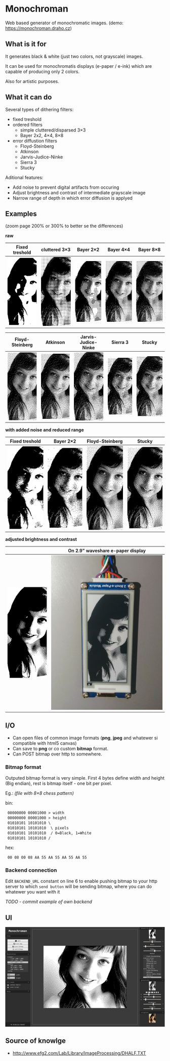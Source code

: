 # Monochroman

Web based generator of monochromatic images.
(demo: https://monochroman.draho.cz)

## What is it for
It generates black & white (just two colors, not grayscale) images.

It can be used for monochromatis displays (e-paper / e-ink) which are capable of producing only 2 colors.

Also for artistic purposes.

## What it can do
Several types of dithering filters:
 - fixed treshold
 - ordered filters
    - simple cluttered/disparsed 3×3
    - Bayer 2x2, 4×4, 8×8
 - error diffustion filters
    - Floyd-Steinberg
    - Atkinson 
    - Jarvis-Judice-Ninke
    - Sierra 3
    - Stucky
  
Aditional features:
 - Add noise to prevent digital artifacts from occuring
 - Adjust brightness and contrast of intermediate grayscale image
 - Narrow range of depth in which error diffusion is applyed

## Examples
(zoom page 200% or 300% to better se the differences)

**raw**

| Fixed treshold     | cluttered 3×3      | Bayer 2×2          | Bayer 4×4          | Bayer 8×8          |
|--------------------|--------------------|--------------------|--------------------|--------------------|
| ![img](ex/0.-.png) | ![img](ex/0.0.png) | ![img](ex/0.1.png) | ![img](ex/0.2.png) | ![img](ex/0.3.png) |

| Floyd-Steinberg    | Atkinson           | Jarvis-Judice-Ninke | Sierra 3          | Stucky             |
|--------------------|--------------------|--------------------|--------------------|--------------------|
| ![img](ex/0.4.png) | ![img](ex/0.5.png) | ![img](ex/0.6.png) | ![img](ex/0.7.png) | ![img](ex/0.8.png) |

**with added noise and reduced range**

| Fixed treshold     | Bayer 2×2          | Floyd-Steinberg    | Stucky             |
|--------------------|--------------------|--------------------|--------------------|
| ![img](ex/1.-.png) | ![img](ex/1.1.png) | ![img](ex/1.4.png) | ![img](ex/1.8.png) |

**adjusted brightness and contrast**

|                    | On 2.9" waveshare e-paper display |
|--------------------|--------------------|
| ![img](ex/x.8.png) | <img src="ex/epd.jpg" width="360px" /> |


## I/O

- Can open files of common image formats (**png**, **jpeg** and whatewer si compatible with html5 canvas)
- Can save to **png** or co custom **bitmap** format.
- Can POST bitmap over http to somewhere.

### Bitmap format

Outputed bitmap format is very simple. First 4 bytes define width and height (Big endian), rest is bitmap itself - one bit per pixel.

Eg.: *(file with 8×8 chess pattern)* 

bin:
```
 00000000 00001000 > width
 00000000 00001000 > height
 01010101 10101010 \
 01010101 10101010  \ pixels 
 01010101 10101010  / 0=Black, 1=White
 01010101 10101010 / 
```
hex:
```
 00 08 00 08 AA 55 AA 55 AA 55 AA 55
```

### Backend connection
Edit `BACKEND_URL` constant on line 6 to enable pushing bitmap to your http server to which `send button` will be sending bitmap, where you can do whatewer you want with it

*TODO - commit example of own backend*

## UI
![img](ex/monochroman.png)

## Source of knowlge
  - http://www.efg2.com/Lab/Library/ImageProcessing/DHALF.TXT
